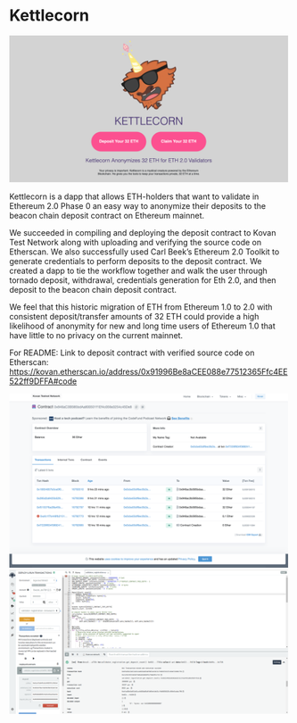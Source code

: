 Kettlecorn
========
<img width='500' src='images/Kettlecorn_Screenshot.png'/>

Kettlecorn is a dapp that allows ETH-holders that want to validate in Ethereum 2.0 Phase 0 an easy way to anonymize their deposits to the beacon chain deposit contract on Ethereum mainnet.

We succeeded in compiling and deploying the deposit contract to Kovan Test Network along with uploading and verifying the source code on Etherscan. We also successfully used Carl Beek’s Ethereum 2.0 Toolkit to generate credentials to perform deposits to the deposit contract. We created a dapp to tie the workflow together and walk the user through tornado deposit, withdrawal, credentials generation for Eth 2.0, and then deposit to the beacon chain deposit contract.

We feel that this historic migration of ETH from Ethereum 1.0 to 2.0 with consistent deposit/transfer amounts of 32 ETH could provide a high likelihood of anonymity for new and long time users of Ethereum 1.0 that have little to no privacy on the current mainnet.


For README:
Link to deposit contract with verified source code on Etherscan:
https://kovan.etherscan.io/address/0x91996Be8aCEE088e77512365Ffc4EE522ff9DFFA#code

<img width='500' src='images/Tornado_Contract-Deposit.png'/>



<img width='500' src='images/Remix_Contract-Deposit.png'/>
